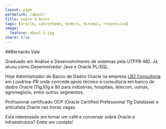 ```yaml
---
layout: page
permalink: /about/
title: Sobre o Autor
tags: [oracle, sobretheme, modern, minimal, responsive]
image:
  feature: about-1.jpg
share: true
---
```


##Bernardo Vale 

 Graduado em Análise e Desenvolvimento de sistemas pela UTFPR-MD. Já atuou como Desenvolvedor Java e Oracle PL/SQL.

 Hoje Administrador de Banco de Dados Oracle na empresa [LB2 Consultoria](http://www.lb2.com.br) em Londrina-PR onde concede apoio técnico e consultoria em banco de dados Oracle (11g,10g e 9i) para indústrias, hospitais, telecom, usinas, agronegócio, entre outros segmentos.

 Profissional certificado OCP (Oracle Certified Prefessional 11g Database) e articulista Oracle nas horas vagas.

 Esta interessado em tomar um café e conversar sobre Oracle e infraestrutura? Entre em contato!